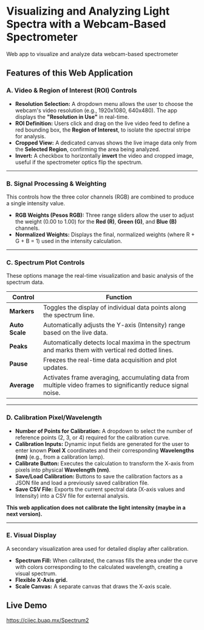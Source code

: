 # Visualizing and Analyzing Light Spectra with a Webcam-Based Spectrometer
Web app to visualize and analyze data webcam-based spectrometer

## Features of this Web Application

### A. Video & Region of Interest (ROI) Controls

- **Resolution Selection:** A dropdown menu allows the user to choose the webcam's video resolution (e.g., 1920x1080, 640x480). The app displays the **"Resolution in Use"** in real-time.
- **ROI Definition:** Users click and drag on the live video feed to define a red bounding box, the **Region of Interest**, to isolate the spectral stripe for analysis.
- **Cropped View:** A dedicated canvas shows the live image data only from the **Selected Region**, confirming the area being analyzed.
- **Invert:** A checkbox to horizontally **invert** the video and cropped image, useful if the spectrometer optics flip the spectrum.

---

### B. Signal Processing & Weighting

This controls how the three color channels (RGB) are combined to produce a single intensity value.

- **RGB Weights (Pesos RGB):** Three range sliders allow the user to adjust the weight (0.00 to 1.00) for the **Red (R)**, **Green (G)**, and **Blue (B)** channels.
- **Normalized Weights:** Displays the final, normalized weights (where R + G + B = 1) used in the intensity calculation.

---

### C. Spectrum Plot Controls

These options manage the real-time visualization and basic analysis of the spectrum data.

| Control       | Function                                                                 |
|---------------|-------------------------------------------------------------------------|
| **Markers**   | Toggles the display of individual data points along the spectrum line. |
| **Auto Scale**| Automatically adjusts the Y-axis (Intensity) range based on the live data. |
| **Peaks**     | Automatically detects local maxima in the spectrum and marks them with vertical red dotted lines. |
| **Pause**     | Freezes the real-time data acquisition and plot updates.               |
| **Average**   | Activates frame averaging, accumulating data from multiple video frames to significantly reduce signal noise. |

---

### D. Calibration Pixel/Wavelength

- **Number of Points for Calibration:** A dropdown to select the number of reference points (2, 3, or 4) required for the calibration curve.
- **Calibration Inputs:** Dynamic input fields are generated for the user to enter known **Pixel X** coordinates and their corresponding **Wavelengths (nm)** (e.g., from a calibration lamp).
- **Calibrate Button:** Executes the calculation to transform the X-axis from pixels into physical **Wavelength (nm)**.
- **Save/Load Calibration:** Buttons to save the calibration factors as a JSON file and load a previously saved calibration file.
- **Save CSV File:** Exports the current spectral data (X-axis values and Intensity) into a CSV file for external analysis.

**This web application does not calibrate the light intensity (maybe in a next version).**

---

### E. Visual Display

A secondary visualization area used for detailed display after calibration.

- **Spectrum Fill:** When calibrated, the canvas fills the area under the curve with colors corresponding to the calculated wavelength, creating a visual spectrum.
- **Flexible X-Axis grid.**
- **Scale Canvas:** A separate canvas that draws the X-axis scale.



## Live Demo

https://ciiec.buap.mx/Spectrum2